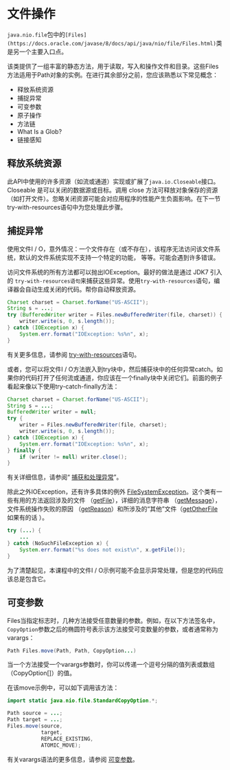# 文件操作
`java.nio.file`包中的`[Files](https://docs.oracle.com/javase/8/docs/api/java/nio/file/Files.html)`类是另一个主要入口点。

该类提供了一组丰富的静态方法，用于读取，写入和操作文件和目录。这些Files方法适用于Path对象的实例。在进行其余部分之前，您应该熟悉以下常见概念：

* 释放系统资源
* 捕捉异常
* 可变参数
* 原子操作
* 方法链
* What Is a Glob?
* 链接感知

## 释放系统资源
此API中使用的许多资源（如流或通道）实现或扩展了`java.io.Closeable`接口。Closeable 是可以关闭的数据源或目标。调用 close 方法可释放对象保存的资源（如打开文件）。忽略关闭资源可能会对应用程序的性能产生负面影响。在下一节try-with-resources语句中为您处理此步骤。

## 捕捉异常
使用文件I / O，意外情况：一个文件存在（或不存在），该程序无法访问该文件系统，默认的文件系统实现不支持一个特定的功能， 等等。可能会遇到许多错误。

访问文件系统的所有方法都可以抛出IOException。最好的做法是通过 JDK7 引入的 `try-with-resources语句`来捕获这些异常。使用`try-with-resources`语句，编译器会自动生成关闭的代码。帮你自动释放资源。
```java
Charset charset = Charset.forName("US-ASCII");
String s = ...;
try (BufferedWriter writer = Files.newBufferedWriter(file, charset)) {
    writer.write(s, 0, s.length());
} catch (IOException x) {
    System.err.format("IOException: %s%n", x);
}
```
有关更多信息，请参阅 [try-with-resources](//content/essential/exceptions/handling/tryResourceClose.md)语句。

或者，您可以将文件I / O方法嵌入到try块中，然后捕获块中的任何异常catch。如果你的代码打开了任何流或通道，你应该在一个finally块中关闭它们。前面的例子看起来像以下使用try-catch-finally方法：
```java
Charset charset = Charset.forName("US-ASCII");
String s = ...;
BufferedWriter writer = null;
try {
    writer = Files.newBufferedWriter(file, charset);
    writer.write(s, 0, s.length());
} catch (IOException x) {
    System.err.format("IOException: %s%n", x);
} finally {
    if (writer != null) writer.close();
}
```
有关详细信息，请参阅“ [捕获和处理异常](//content/essential/exceptions/handling/README.md)”。

除此之外IOException，还有许多具体的例外 [FileSystemException](https://docs.oracle.com/javase/8/docs/api/java/nio/file/FileSystemException.html)。这个类有一些有用的方法返回涉及的文件 （[getFile](https://docs.oracle.com/javase/8/docs/api/java/nio/file/FileSystemException.html#getFile--)），详细的消息字符串 （[getMessage](https://docs.oracle.com/javase/8/docs/api/java/nio/file/FileSystemException.html#getMessage--)），文件系统操作失败的原因 （[getReason](https://docs.oracle.com/javase/8/docs/api/java/nio/file/FileSystemException.html#getReason--)）和所涉及的“其他”文件（[getOtherFile](https://docs.oracle.com/javase/8/docs/api/java/nio/file/FileSystemException.html#getOtherFile--)如果有的话 ）。

```java
try (...) {
    ...    
} catch (NoSuchFileException x) {
    System.err.format("%s does not exist\n", x.getFile());
}
```

为了清楚起见，本课程中的文件I / O示例可能不会显示异常处理，但是您的代码应该总是包含它。

## 可变参数
Files当指定标志时，几种方法接受任意数量的参数。例如，在以下方法签名中，`CopyOption`参数之后的椭圆符号表示该方法接受可变数量的参数，或者通常称为varargs：
```java
Path Files.move(Path, Path, CopyOption...)
```

当一个方法接受一个varargs参数时，你可以传递一个逗号分隔的值列表或数组（CopyOption[]）的值。

在该move示例中，可以如下调用该方法：
```java
import static java.nio.file.StandardCopyOption.*;

Path source = ...;
Path target = ...;
Files.move(source,
           target,
           REPLACE_EXISTING,
           ATOMIC_MOVE);
```
有关varargs语法的更多信息，请参阅 [可变参数](http://docs.oracle.com/javase/tutorial/java/javaOO/arguments.html#varargs)。